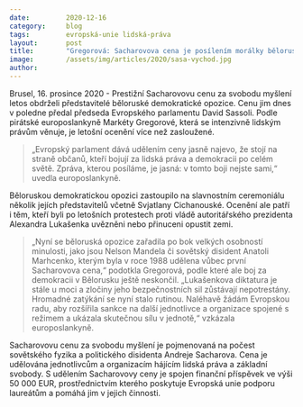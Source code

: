 ```yaml
---
date:         2020-12-16
category:     blog
tags:         evropská-unie lidská-práva
layout:       post
title:        "Gregorová: Sacharovova cena je posílením morálky běloruské opozice"
image:        /assets/img/articles/2020/sasa-vychod.jpg
author:       
---
```





Brusel, 16. prosince 2020 - Prestižní Sacharovovu cenu za svobodu myšlení letos obdrželi představitelé běloruské demokratické opozice. Cenu jim dnes v poledne předal předseda Evropského parlamentu David Sassoli. Podle pirátské europoslankyně Markéty Gregorové, která se intenzivně lidským právům věnuje, je letošní ocenění více než zasloužené.

> „Evropský parlament dává udělením ceny jasně najevo, že stojí na straně občanů, kteří bojují za lidská práva a demokracii po celém světě. Zpráva, kterou posíláme, je jasná: v tomto boji nejste sami,“ uvedla europoslankyně.

Běloruskou demokratickou opozici zastoupilo na slavnostním ceremoniálu několik jejích představitelů včetně Svjatlany Cichanouské. Ocenění ale patří i těm, kteří byli po letošních protestech proti vládě autoritářského prezidenta Alexandra Lukašenka uvězněni nebo přinuceni opustit zemi.

> „Nyní se běloruská opozice zařadila po bok velkých osobností minulosti, jako jsou Nelson Mandela či sovětský disident Anatoli Marhcenko, kterým byla v roce 1988 udělena vůbec první Sacharovova cena,“ podotkla Gregorová, podle které ale boj za demokracii v Bělorusku ještě neskončil. „Lukašenkova diktatura je stále u moci a zločiny jeho bezpečnostních sil zůstávají nepotrestány. Hromadné zatýkání se nyní stalo rutinou. Naléhavě žádám Evropskou radu, aby rozšířila sankce na další jednotlivce a organizace spojené s režimem a ukázala skutečnou sílu v jednotě,“ vzkázala europoslankyně.

Sacharovovu cenu za svobodu myšlení je pojmenovaná na počest sovětského fyzika a politického disidenta Andreje Sacharova. Cena je udělována jednotlivcům a organizacím hájícím lidská práva a základní svobody. S udělením Sacharovovy ceny je spojen finanční příspěvek ve výši 50 000 EUR, prostřednictvím kterého poskytuje Evropská unie podporu laureátům a pomáhá jim v jejich činnosti.
